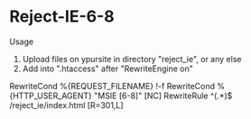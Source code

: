 # Reject-IE-6-8

Usage
1) Upload files on ypursite in directory "reject_ie", or any else
2) Add into ".htaccess" after "RewriteEngine on" 

RewriteCond %{REQUEST_FILENAME} !-f
RewriteCond %{HTTP_USER_AGENT} "MSIE [6-8]" [NC]
RewriteRule ^(.*)$ /reject_ie/index.html [R=301,L]
